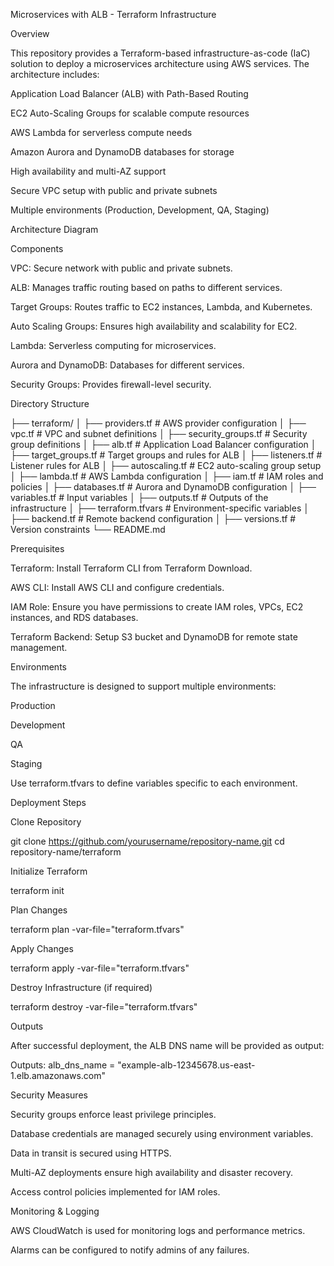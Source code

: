 Microservices with ALB - Terraform Infrastructure

Overview

This repository provides a Terraform-based infrastructure-as-code (IaC) solution to deploy a microservices architecture using AWS services. The architecture includes:

Application Load Balancer (ALB) with Path-Based Routing

EC2 Auto-Scaling Groups for scalable compute resources

AWS Lambda for serverless compute needs

Amazon Aurora and DynamoDB databases for storage

High availability and multi-AZ support

Secure VPC setup with public and private subnets

Multiple environments (Production, Development, QA, Staging)

Architecture Diagram



Components

VPC: Secure network with public and private subnets.

ALB: Manages traffic routing based on paths to different services.

Target Groups: Routes traffic to EC2 instances, Lambda, and Kubernetes.

Auto Scaling Groups: Ensures high availability and scalability for EC2.

Lambda: Serverless computing for microservices.

Aurora and DynamoDB: Databases for different services.

Security Groups: Provides firewall-level security.

Directory Structure

├── terraform/
│   ├── providers.tf          # AWS provider configuration
│   ├── vpc.tf                # VPC and subnet definitions
│   ├── security_groups.tf    # Security group definitions
│   ├── alb.tf                # Application Load Balancer configuration
│   ├── target_groups.tf      # Target groups and rules for ALB
│   ├── listeners.tf          # Listener rules for ALB
│   ├── autoscaling.tf        # EC2 auto-scaling group setup
│   ├── lambda.tf             # AWS Lambda configuration
│   ├── iam.tf                # IAM roles and policies
│   ├── databases.tf          # Aurora and DynamoDB configuration
│   ├── variables.tf          # Input variables
│   ├── outputs.tf            # Outputs of the infrastructure
│   ├── terraform.tfvars      # Environment-specific variables
│   ├── backend.tf            # Remote backend configuration
│   ├── versions.tf           # Version constraints
└── README.md

Prerequisites

Terraform: Install Terraform CLI from Terraform Download.

AWS CLI: Install AWS CLI and configure credentials.

IAM Role: Ensure you have permissions to create IAM roles, VPCs, EC2 instances, and RDS databases.

Terraform Backend: Setup S3 bucket and DynamoDB for remote state management.

Environments

The infrastructure is designed to support multiple environments:

Production

Development

QA

Staging

Use terraform.tfvars to define variables specific to each environment.

Deployment Steps

Clone Repository

git clone https://github.com/yourusername/repository-name.git
cd repository-name/terraform

Initialize Terraform

terraform init

Plan Changes

terraform plan -var-file="terraform.tfvars"

Apply Changes

terraform apply -var-file="terraform.tfvars"

Destroy Infrastructure (if required)

terraform destroy -var-file="terraform.tfvars"

Outputs

After successful deployment, the ALB DNS name will be provided as output:

Outputs:
  alb_dns_name = "example-alb-12345678.us-east-1.elb.amazonaws.com"

Security Measures

Security groups enforce least privilege principles.

Database credentials are managed securely using environment variables.

Data in transit is secured using HTTPS.

Multi-AZ deployments ensure high availability and disaster recovery.

Access control policies implemented for IAM roles.

Monitoring & Logging

AWS CloudWatch is used for monitoring logs and performance metrics.

Alarms can be configured to notify admins of any failures.

